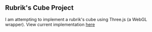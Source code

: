 ## Rubrik's Cube Project
I am attempting to implement a rubrik's cube using Three.js (a WebGL wrapper).
View current implementation [here](http://curtis017.github.io.)
